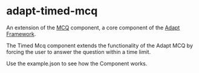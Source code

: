 # adapt-timed-mcq  

An extension of the <a href='https://github.com/adaptlearning/adapt-contrib-mcq/'>MCQ</a> component, a core component of the <a href='https://github.com/adaptlearning/adapt_framework'>Adapt Framework</a>.

The Timed Mcq component extends the functionality of the Adapt MCQ by forcing the user to answer the question within a time limit. 

Use the example.json to see how the Component works.
